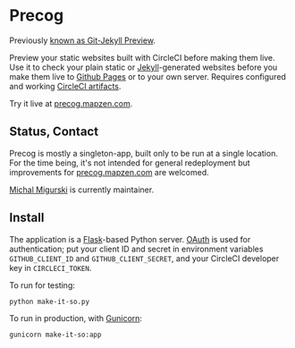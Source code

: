 Precog
======

Previously [known as Git-Jekyll Preview](http://github.com/codeforamerica/git-jekyll-preview).

Preview your static websites built with CircleCI before making them live.
Use it to check your plain static or [Jekyll](http://jekyllrb.com/)-generated
websites before you make them live to [Github Pages](http://pages.github.com/)
or to your own server. Requires configured and working
[CircleCI artifacts](https://circleci.com/docs/build-artifacts).

Try it live at [precog.mapzen.com](http://precog.mapzen.com).

Status, Contact
---------------

Precog is mostly a singleton-app, built only to be run at a single
location. For the time being, it's not intended for general redeployment but
improvements for [precog.mapzen.com](http://precog.mapzen.com)
are welcomed.

[Michal Migurski](https://github.com/migurski) is currently maintainer.

Install
-------

The application is a [Flask](http://flask.pocoo.org)-based Python server.
[OAuth](http://developer.github.com/v3/oauth/) is used for authentication;
put your client ID and secret in environment variables `GITHUB_CLIENT_ID`
and `GITHUB_CLIENT_SECRET`, and your CircleCI developer key in `CIRCLECI_TOKEN`.

To run for testing:

    python make-it-so.py

To run in production, with [Gunicorn](http://gunicorn.org):

    gunicorn make-it-so:app
